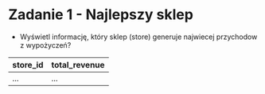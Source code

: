 # Zadanie 1 - Najlepszy sklep

- Wyświetl informację, który sklep (store) generuje najwiecej przychodow z wypożyczeń?


| store_id | total_revenue | 
| ---------- | --------- | 
| ... | ... | 

